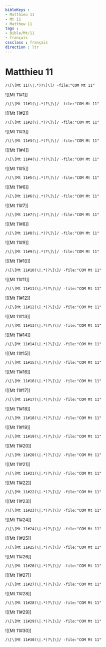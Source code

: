 ```yaml
---
bibleKeys : 
- Matthieu 11
- Mt 11
- Matthew 11
tags : 
- Bible/Mt/11
- français
cssclass : français
direction : ltr
---
```


# Matthieu 11

```query
/\[\[Mt 11(\|.*)?\]\]/ -file:"COM Mt 11"
```



![[Mt 11#1]]

```query
/\[\[Mt 11#1(\|.*)?\]\]/ -file:"COM Mt 11"
```

![[Mt 11#2]]

```query
/\[\[Mt 11#2(\|.*)?\]\]/ -file:"COM Mt 11"
```

![[Mt 11#3]]

```query
/\[\[Mt 11#3(\|.*)?\]\]/ -file:"COM Mt 11"
```

![[Mt 11#4]]

```query
/\[\[Mt 11#4(\|.*)?\]\]/ -file:"COM Mt 11"
```

![[Mt 11#5]]

```query
/\[\[Mt 11#5(\|.*)?\]\]/ -file:"COM Mt 11"
```

![[Mt 11#6]]

```query
/\[\[Mt 11#6(\|.*)?\]\]/ -file:"COM Mt 11"
```

![[Mt 11#7]]

```query
/\[\[Mt 11#7(\|.*)?\]\]/ -file:"COM Mt 11"
```

![[Mt 11#8]]

```query
/\[\[Mt 11#8(\|.*)?\]\]/ -file:"COM Mt 11"
```

![[Mt 11#9]]

```query
/\[\[Mt 11#9(\|.*)?\]\]/ -file:"COM Mt 11"
```

![[Mt 11#10]]

```query
/\[\[Mt 11#10(\|.*)?\]\]/ -file:"COM Mt 11"
```

![[Mt 11#11]]

```query
/\[\[Mt 11#11(\|.*)?\]\]/ -file:"COM Mt 11"
```

![[Mt 11#12]]

```query
/\[\[Mt 11#12(\|.*)?\]\]/ -file:"COM Mt 11"
```

![[Mt 11#13]]

```query
/\[\[Mt 11#13(\|.*)?\]\]/ -file:"COM Mt 11"
```

![[Mt 11#14]]

```query
/\[\[Mt 11#14(\|.*)?\]\]/ -file:"COM Mt 11"
```

![[Mt 11#15]]

```query
/\[\[Mt 11#15(\|.*)?\]\]/ -file:"COM Mt 11"
```

![[Mt 11#16]]

```query
/\[\[Mt 11#16(\|.*)?\]\]/ -file:"COM Mt 11"
```

![[Mt 11#17]]

```query
/\[\[Mt 11#17(\|.*)?\]\]/ -file:"COM Mt 11"
```

![[Mt 11#18]]

```query
/\[\[Mt 11#18(\|.*)?\]\]/ -file:"COM Mt 11"
```

![[Mt 11#19]]

```query
/\[\[Mt 11#19(\|.*)?\]\]/ -file:"COM Mt 11"
```

![[Mt 11#20]]

```query
/\[\[Mt 11#20(\|.*)?\]\]/ -file:"COM Mt 11"
```

![[Mt 11#21]]

```query
/\[\[Mt 11#21(\|.*)?\]\]/ -file:"COM Mt 11"
```

![[Mt 11#22]]

```query
/\[\[Mt 11#22(\|.*)?\]\]/ -file:"COM Mt 11"
```

![[Mt 11#23]]

```query
/\[\[Mt 11#23(\|.*)?\]\]/ -file:"COM Mt 11"
```

![[Mt 11#24]]

```query
/\[\[Mt 11#24(\|.*)?\]\]/ -file:"COM Mt 11"
```

![[Mt 11#25]]

```query
/\[\[Mt 11#25(\|.*)?\]\]/ -file:"COM Mt 11"
```

![[Mt 11#26]]

```query
/\[\[Mt 11#26(\|.*)?\]\]/ -file:"COM Mt 11"
```

![[Mt 11#27]]

```query
/\[\[Mt 11#27(\|.*)?\]\]/ -file:"COM Mt 11"
```

![[Mt 11#28]]

```query
/\[\[Mt 11#28(\|.*)?\]\]/ -file:"COM Mt 11"
```

![[Mt 11#29]]

```query
/\[\[Mt 11#29(\|.*)?\]\]/ -file:"COM Mt 11"
```

![[Mt 11#30]]

```query
/\[\[Mt 11#30(\|.*)?\]\]/ -file:"COM Mt 11"
```

